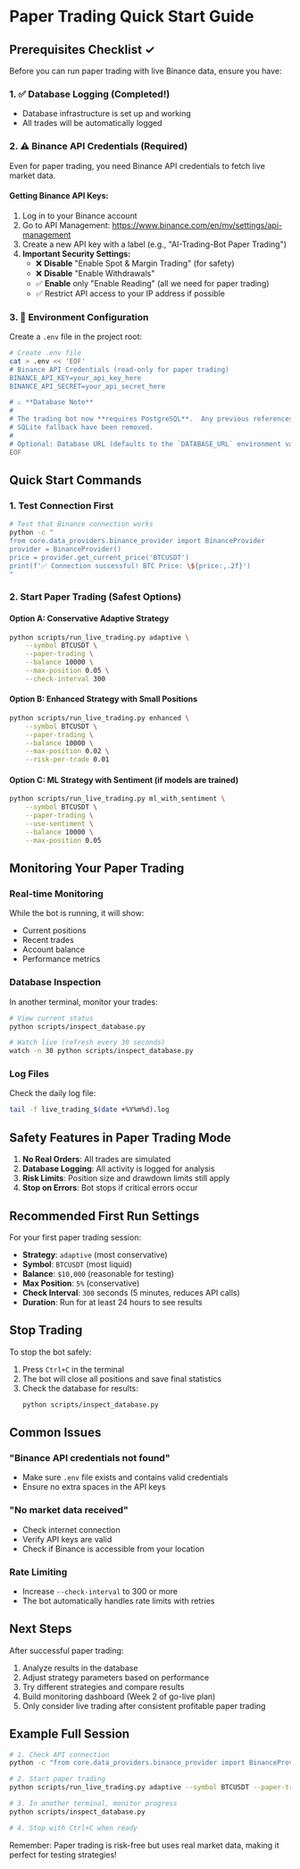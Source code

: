 # Paper Trading Quick Start Guide

## Prerequisites Checklist ✓

Before you can run paper trading with live Binance data, ensure you have:

### 1. ✅ Database Logging (Completed!)
- Database infrastructure is set up and working
- All trades will be automatically logged

### 2. ⚠️ Binance API Credentials (Required)
Even for paper trading, you need Binance API credentials to fetch live market data.

#### Getting Binance API Keys:
1. Log in to your Binance account
2. Go to API Management: https://www.binance.com/en/my/settings/api-management
3. Create a new API key with a label (e.g., "AI-Trading-Bot Paper Trading")
4. **Important Security Settings:**
   - ❌ **Disable** "Enable Spot & Margin Trading" (for safety)
   - ❌ **Disable** "Enable Withdrawals"
   - ✅ **Enable** only "Enable Reading" (all we need for paper trading)
   - ✅ Restrict API access to your IP address if possible

### 3. 📝 Environment Configuration

Create a `.env` file in the project root:

```bash
# Create .env file
cat > .env << 'EOF'
# Binance API Credentials (read-only for paper trading)
BINANCE_API_KEY=your_api_key_here
BINANCE_API_SECRET=your_api_secret_here

# ⚠️ **Database Note**
#
# The trading bot now **requires PostgreSQL**.  Any previous references to a
# SQLite fallback have been removed.
#
# Optional: Database URL (defaults to the `DATABASE_URL` environment variable)
EOF
```

## Quick Start Commands

### 1. Test Connection First
```bash
# Test that Binance connection works
python -c "
from core.data_providers.binance_provider import BinanceProvider
provider = BinanceProvider()
price = provider.get_current_price('BTCUSDT')
print(f'✅ Connection successful! BTC Price: \${price:,.2f}')
"
```

### 2. Start Paper Trading (Safest Options)

#### Option A: Conservative Adaptive Strategy
```bash
python scripts/run_live_trading.py adaptive \
    --symbol BTCUSDT \
    --paper-trading \
    --balance 10000 \
    --max-position 0.05 \
    --check-interval 300
```

#### Option B: Enhanced Strategy with Small Positions
```bash
python scripts/run_live_trading.py enhanced \
    --symbol BTCUSDT \
    --paper-trading \
    --balance 10000 \
    --max-position 0.02 \
    --risk-per-trade 0.01
```

#### Option C: ML Strategy with Sentiment (if models are trained)
```bash
python scripts/run_live_trading.py ml_with_sentiment \
    --symbol BTCUSDT \
    --paper-trading \
    --use-sentiment \
    --balance 10000 \
    --max-position 0.05
```

## Monitoring Your Paper Trading

### Real-time Monitoring
While the bot is running, it will show:
- Current positions
- Recent trades
- Account balance
- Performance metrics

### Database Inspection
In another terminal, monitor your trades:
```bash
# View current status
python scripts/inspect_database.py

# Watch live (refresh every 30 seconds)
watch -n 30 python scripts/inspect_database.py
```

### Log Files
Check the daily log file:
```bash
tail -f live_trading_$(date +%Y%m%d).log
```

## Safety Features in Paper Trading Mode

1. **No Real Orders**: All trades are simulated
2. **Database Logging**: All activity is logged for analysis
3. **Risk Limits**: Position size and drawdown limits still apply
4. **Stop on Errors**: Bot stops if critical errors occur

## Recommended First Run Settings

For your first paper trading session:
- **Strategy**: `adaptive` (most conservative)
- **Symbol**: `BTCUSDT` (most liquid)
- **Balance**: `$10,000` (reasonable for testing)
- **Max Position**: `5%` (conservative)
- **Check Interval**: `300` seconds (5 minutes, reduces API calls)
- **Duration**: Run for at least 24 hours to see results

## Stop Trading

To stop the bot safely:
1. Press `Ctrl+C` in the terminal
2. The bot will close all positions and save final statistics
3. Check the database for results:
   ```bash
   python scripts/inspect_database.py
   ```

## Common Issues

### "Binance API credentials not found"
- Make sure `.env` file exists and contains valid credentials
- Ensure no extra spaces in the API keys

### "No market data received"
- Check internet connection
- Verify API keys are valid
- Check if Binance is accessible from your location

### Rate Limiting
- Increase `--check-interval` to 300 or more
- The bot automatically handles rate limits with retries

## Next Steps

After successful paper trading:
1. Analyze results in the database
2. Adjust strategy parameters based on performance
3. Try different strategies and compare results
4. Build monitoring dashboard (Week 2 of go-live plan)
5. Only consider live trading after consistent profitable paper trading

## Example Full Session

```bash
# 1. Check API connection
python -c "from core.data_providers.binance_provider import BinanceProvider; print('API OK')"

# 2. Start paper trading
python scripts/run_live_trading.py adaptive --symbol BTCUSDT --paper-trading

# 3. In another terminal, monitor progress
python scripts/inspect_database.py

# 4. Stop with Ctrl+C when ready
```

Remember: Paper trading is risk-free but uses real market data, making it perfect for testing strategies! 